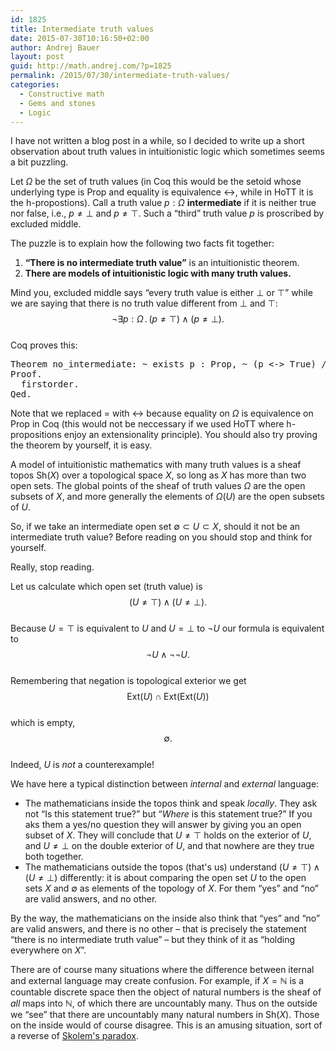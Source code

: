 ```yaml
---
id: 1825
title: Intermediate truth values
date: 2015-07-30T10:16:50+02:00
author: Andrej Bauer
layout: post
guid: http://math.andrej.com/?p=1825
permalink: /2015/07/30/intermediate-truth-values/
categories:
  - Constructive math
  - Gems and stones
  - Logic
---
```

I have not written a blog post in a while, so I decided to write up a short observation about truth values in intuitionistic logic which sometimes seems a bit puzzling.

Let $\Omega$ be the set of truth values (in Coq this would be the setoid whose underlying type is $\mathsf{Prop}$ and equality is equivalence $\leftrightarrow$, while in HoTT it is the h-propostions). Call a truth value $p : \Omega$ **intermediate** if it is neither true nor false, i.e., $p \neq \bot$ and $p \neq \top$. Such a “third” truth value $p$ is proscribed by excluded middle.

The puzzle is to explain how the following two facts fit together:

  1. **“There is no intermediate truth value”** is an intuitionistic theorem.
  2. **There are models of intuitionistic logic with many truth values.**

<!--more-->

Mind you, excluded middle says “every truth value is either $\bot$ or $\top$” while we are saying that there is no truth value different from $\bot$ and $\top$:  
$$\lnot \exists p : \Omega \,.\, (p \neq \top) \land (p \neq \bot).$$  
Coq proves this:

<pre class="brush: plain; title: ; notranslate" title="">Theorem no_intermediate: ~ exists p : Prop, ~ (p <-> True) /\ ~ (p <-> False).
Proof.
  firstorder.
Qed.
</pre>

Note that we replaced $=$ with $\leftrightarrow$ because equality on $\Omega$ is equivalence on $\mathsf{Prop}$ in Coq (this would not be neccessary if we used HoTT where h-propositions enjoy an extensionality principle). You should also try proving the theorem by yourself, it is easy.

A model of intuitionistic mathematics with many truth values is a sheaf topos $\mathsf{Sh}(X)$ over a topological space $X$, so long as $X$ has more than two open sets. The global points of the sheaf of truth values $\Omega$ are the open subsets of $X$, and more generally the elements of $\Omega(U)$ are the open subsets of $U$.

So, if we take an intermediate open set $\emptyset \subset U \subset X$, should it not be an intermediate truth value? Before reading on you should stop and think for yourself.

Really, stop reading.

Let us calculate which open set (truth value) is  
$$(U \neq \top) \land (U \neq \bot).$$  
Because $U = \top$ is equivalent to $U$ and $U = \bot$ to $\lnot U$ our formula is equivalent to  
$$\lnot U \land \lnot\lnot U.$$  
Remembering that negation is topological exterior we get  
$$\mathsf{Ext}(U) \cap \mathsf{Ext}(\mathsf{Ext}(U))$$  
which is empty,  
$$\emptyset.$$  
Indeed, $U$ is _not_ a counterexample!

We have here a typical distinction between _internal_ and _external_ language:

  * The mathematicians inside the topos think and speak _locally_. They ask not “Is this statement true?” but “_Where_ is this statement true?” If you aks them a yes/no question they will answer by giving you an open subset of $X$. They will conclude that $U \neq \top$ holds on the exterior of $U$, and $U \neq \bot$ on the double exterior of $U$, and that nowhere are they true both together. 
  * The mathematicians outside the topos (that's us) understand $(U \neq \top) \land (U \neq \bot)$ differently: it is about comparing the open set $U$ to the open sets $X$ and $\emptyset$ as elements of the topology of $X$. For them “yes” and “no” are valid answers, and no other. 

By the way, the mathematicians on the inside also think that “yes” and “no” are valid answers, and there is no other – that is precisely the statement “there is no intermediate truth value” – but they think of it as “holding everywhere on $X$”.

There are of course many situations where the difference between iternal and external language may create confusion. For example, if $X = \mathbb{N}$ is a countable discrete space then the object of natural numbers is the sheaf of _all_ maps into $\mathbb{N}$, of which there are uncountably many. Thus on the outside we “see” that there are uncountably many natural numbers in $\mathsf{Sh}(X)$. Those on the inside would of course disagree. This is an amusing situation, sort of a reverse of [Skolem's paradox](https://en.wikipedia.org/wiki/Skolem%27s_paradox).
